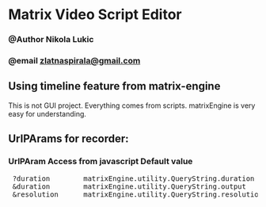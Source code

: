# Matrix Video Script Editor
### @Author Nikola Lukic
### @email zlatnaspirala@gmail.com


## Using timeline feature from matrix-engine
This is not GUI project.
Everything comes from scripts.
matrixEngine is very easy for understanding.


## UrlPArams for recorder:
### UrlPAram      Access from javascript                           Default value
<pre>
 ?duration        matrixEngine.utility.QueryString.duration        10
 &duration        matrixEngine.utility.QueryString.output          "record-canvas.mp4"
 &resolution      matrixEngine.utility.QueryString.resolution      '800x600'
</pre>

